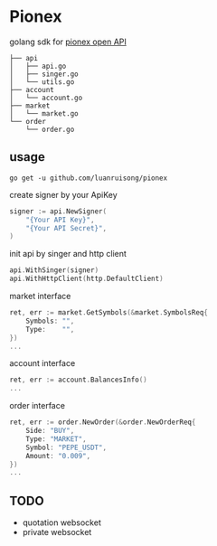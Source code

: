 # Pionex

golang sdk for [pionex open API](https://pionex-doc.gitbook.io/apidocs)

```
├── api  
│   ├── api.go
│   ├── singer.go
│   └── utils.go
├── account
│   └── account.go
├── market
│   └── market.go
└── order
    └── order.go
```

## usage

```shell
go get -u github.com/luanruisong/pionex
```

create signer by your ApiKey

```go
signer := api.NewSigner(
    "{Your API Key}",
    "{Your API Secret}",
)
```

init api by singer and http client

```go
api.WithSinger(signer)
api.WithHttpClient(http.DefaultClient)
```

market interface

```go
ret, err := market.GetSymbols(&market.SymbolsReq{
    Symbols: "",
    Type:    "",
})
...
```

account interface

```go
ret, err := account.BalancesInfo()
...
```

order interface

```go
ret, err := order.NewOrder(&order.NewOrderReq{
    Side: "BUY",
    Type: "MARKET",
    Symbol: "PEPE_USDT",
    Amount: "0.009",
})
...
```

## TODO 
 - quotation websocket
 - private websocket